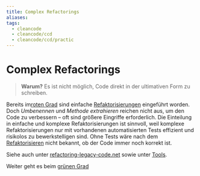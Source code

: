 ```yaml
---
title: Complex Refactorings
aliases: 
tags:
  - cleancode
  - cleancode/ccd
  - cleancode/ccd/practic
---
```

# Complex Refactorings

>**Warum?**
>Es ist nicht möglich, Code direkt in der ultimativen Form zu schreiben.

Bereits im[roten Grad](/docs/main/CleanCode/CleanCodeDeveloper/Grade/Roter%20Grad) sind einfache [Refaktorisierungen](docs/main/CleanCode/1.%20CleanCodeDeveloper/Refaktorisieren.md) eingeführt worden. Doch _Umbenennen_ und _Methode extrahieren_ reichen nicht aus, um den Code zu verbessern – oft sind größere Eingriffe erforderlich. Die Einteilung in einfache und komplexe Refaktorisierungen ist sinnvoll, weil komplexe Refaktorisierungen nur mit vorhandenen automatisierten Tests effizient und risikolos zu bewerkstelligen sind. Ohne Tests wäre nach dem [Refaktorisieren](docs/main/CleanCode/1.%20CleanCodeDeveloper/Refaktorisieren.md) nicht bekannt, ob der Code immer noch korrekt ist.

Siehe auch unter [refactoring-legacy-code.net](http://refactoring-legacy-code.net/category/komplexe-refactorings/) sowie unter [Tools](https://clean-code-developer.de/weitere-infos/werkzeuge/).

Weiter geht es beim [grünen Grad](/docs/main/CleanCode/CleanCodeDeveloper/Grade/Grüner%20Grad)
